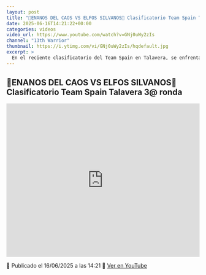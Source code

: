 ```yaml
---
layout: post
title: "🎲ENANOS DEL CAOS VS ELFOS SILVANOS🎲 Clasificatorio Team Spain Talavera 3@ ronda"
date: 2025-06-16T14:21:22+00:00
categories: videos
video_url: https://www.youtube.com/watch?v=GNj0uWy2zIs
channel: "13th Warrior"
thumbnail: https://i.ytimg.com/vi/GNj0uWy2zIs/hqdefault.jpg
excerpt: >
  En el reciente clasificatorio del Team Spain en Talavera, se enfrentaron dos icónicas facciones del universo de Warhammer: los Enanos del Caos y los Elfos Silvanos. En la tercera ronda de este emocionante torneo, las estrategias y tácticas de ambos ejércitos fueron puestas a prueba, ofreciendo un espectáculo digno de análisis para los aficionados del Viejo Mundo. Descubre los detalles de este enfrentamiento en el canal «13th Warrior».
---
```


## 🎲ENANOS DEL CAOS VS ELFOS SILVANOS🎲 Clasificatorio Team Spain Talavera 3@ ronda

<iframe width="100%" height="400" src="https://www.youtube.com/embed/GNj0uWy2zIs" frameborder="0" allowfullscreen></iframe>

📅 Publicado el 16/06/2025 a las 14:21
🔗 [Ver en YouTube](https://www.youtube.com/watch?v=GNj0uWy2zIs)
